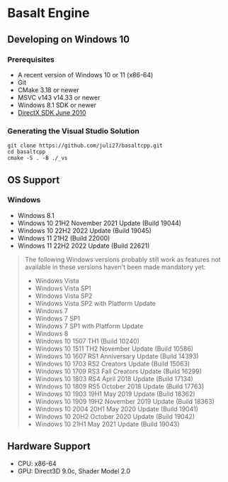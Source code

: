 # Basalt Engine
## Developing on Windows 10
### Prerequisites
* A recent version of Windows 10 or 11 (x86-64)
* Git
* CMake 3.18 or newer
* MSVC v143 v14.33 or newer
* Windows 8.1 SDK or newer
* [DirectX SDK June 2010](https://www.microsoft.com/en-us/download/details.aspx?id=6812)

### Generating the Visual Studio Solution
    git clone https://github.com/juli27/basaltcpp.git
    cd basaltcpp
    cmake -S . -B ./_vs

## OS Support
### Windows
* Windows 8.1
* Windows 10 21H2 November 2021 Update (Build 19044)
* Windows 10 22H2 2022 Update (Build 19045)
* Windows 11 21H2 (Build 22000)
* Windows 11 22H2 2022 Update (Build 22621)

> The following Windows versions probably still work as features not available
in these versions haven't been made mandatory yet:
> * Windows Vista
> * Windows Vista SP1
> * Windows Vista SP2
> * Windows Vista SP2 with Platform Update
> * Windows 7
> * Windows 7 SP1
> * Windows 7 SP1 with Platform Update
> * Windows 8
> * Windows 10 1507 TH1 (Build 10240)
> * Windows 10 1511 TH2 November Update (Build 10586)
> * Windows 10 1607 RS1 Anniversary Update (Build 14393)
> * Windows 10 1703 RS2 Creators Update (Build 15063)
> * Windows 10 1709 RS3 Fall Creators Update (Build 16299)
> * Windows 10 1803 RS4 April 2018 Update (Build 17134)
> * Windows 10 1809 RS5 October 2018 Update (Build 17763)
> * Windows 10 1903 19H1 May 2019 Update (Build 18362)
> * Windows 10 1909 19H2 November 2019 Update (Build 18363)
> * Windows 10 2004 20H1 May 2020 Update (Build 19041)
> * Windows 10 20H2 October 2020 Update (Build 19042)
> * Windows 10 21H1 May 2021 Update (Build 19043)

## Hardware Support
* CPU: x86-64
* GPU: Direct3D 9.0c, Shader Model 2.0
